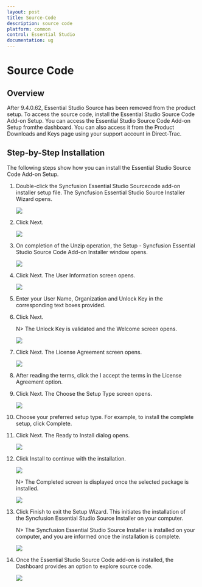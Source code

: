 ```yaml
---
layout: post
title: Source-Code
description: source code 
platform: common
control: Essential Studio
documentation: ug
---
```


# Source Code 


## Overview

After 9.4.0.62, Essential Studio Source has been removed from the product setup. To access the source code, install the Essential Studio Source Code Add-on Setup. You can access the Essential Studio Source Code Add-on Setup fromthe dashboard. You can also access it from the Product Downloads and Keys page using your support account in Direct-Trac.

## Step-by-Step Installation

The following steps show how you can install the Essential Studio Source Code Add-on Setup.

1. Double-click the Syncfusion Essential Studio Sourcecode add-on installer setup file. The Syncfusion Essential Studio Source Installer Wizard opens.
   
   ![](Step-by-Step-Installation_images/Step-by-Step-Installation_img1.png)





2. Click Next.
   
   ![](Step-by-Step-Installation_images/Step-by-Step-Installation_img2.png)





3. On completion of the Unzip operation, the Setup - Syncfusion Essential Studio Source Code Add-on Installer window opens.

   ![](Step-by-Step-Installation_images/Step-by-Step-Installation_img3.png)





4. Click Next. The User Information screen opens.

   ![](Step-by-Step-Installation_images/Step-by-Step-Installation_img4.png)





5. Enter your User Name, Organization and Unlock Key in the corresponding text boxes provided.

6. Click Next.

   N> The Unlock Key is validated and the Welcome screen opens.

   ![](Step-by-Step-Installation_images/Step-by-Step-Installation_img6.png)





7. Click Next. The License Agreement screen opens.

   ![](Step-by-Step-Installation_images/Step-by-Step-Installation_img7.png)





8. After reading the terms, click the I accept the terms in the License Agreement option.
9. Click Next. The Choose the Setup Type screen opens.

   ![](Step-by-Step-Installation_images/Step-by-Step-Installation_img8.png)





10. Choose your preferred setup type. For example, to install the complete setup, click Complete.
11. Click Next. The Ready to Install dialog opens.

    ![](Step-by-Step-Installation_images/Step-by-Step-Installation_img9.png)





12. Click Install to continue with the installation.

    ![](Step-by-Step-Installation_images/Step-by-Step-Installation_img10.png)



    N> The Completed screen is displayed once the selected package is installed.

    ![](Step-by-Step-Installation_images/Step-by-Step-Installation_img12.png)





13. Click Finish to exit the Setup Wizard. This initiates the installation of the Syncfusion Essential Studio Source Installer on your computer.

    N> The Syncfusion Essential Studio Source Installer is installed on your computer, and you are informed once the installation is complete.

    ![](Step-by-Step-Installation_images/Step-by-Step-Installation_img14.png)





14. Once the Essential Studio Source Code add-on is installed, the Dashboard provides an option to explore source code.

    ![](Step-by-Step-Installation_images/Step-by-Step-Installation_img15.png)


